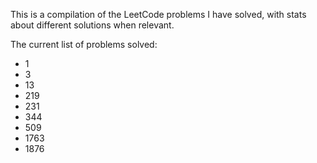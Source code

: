 This is a compilation of the LeetCode problems I have solved, with stats about different solutions when relevant. 

The current list of problems solved:

* 1
* 3
* 13
* 219
* 231
* 344
* 509
* 1763
* 1876